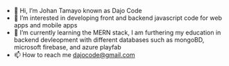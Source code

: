 - 👋 Hi, I’m Johan Tamayo known as Dajo Code
- 👀 I’m interested in developing front and backend javascript code for web apps and mobile apps
- 🌱 I’m currently learning the MERN stack, I am furthering my education in backend devleopment with different databases such as mongoBD, microsoft firebase, and azure playfab
- 📫 How to reach me dajocode@gmail.com

<!---
Johan-18/Johan-18 is a ✨ special ✨ repository because its `README.md` (this file) appears on your GitHub profile.
You can click the Preview link to take a look at your changes.
--->
